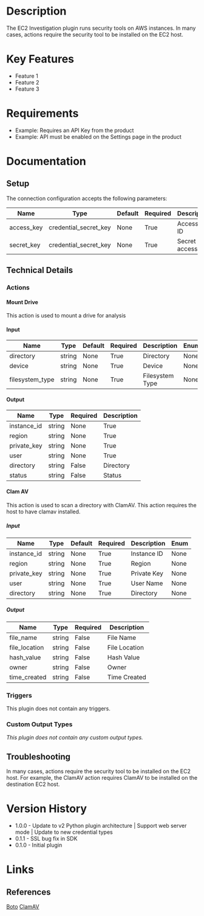 # Description

The EC2 Investigation plugin runs security tools on AWS instances.
In many cases, actions require the security tool to be installed on the EC2 host.

# Key Features

* Feature 1
* Feature 2
* Feature 3

# Requirements

* Example: Requires an API Key from the product
* Example: API must be enabled on the Settings page in the product

# Documentation

## Setup

The connection configuration accepts the following parameters:

|Name|Type|Default|Required|Description|Enum|
|----|----|-------|--------|-----------|----|
|access_key|credential_secret_key|None|True|Access Key ID|None|
|secret_key|credential_secret_key|None|True|Secret access key|None|

## Technical Details

### Actions

#### Mount Drive

This action is used to mount a drive for analysis

#### Input

|Name|Type|Default|Required|Description|Enum|
|----|----|-------|--------|-----------|----|
|directory|string|None|True|Directory|None|
|device|string|None|True|Device|None|
|filesystem_type|string|None|True|Filesystem Type|None|

#### Output

|Name|Type|Required|Description|
|----|----|--------|-----------|
|instance_id|string|None|True|Instance ID|None|
|region|string|None|True|Region|None|
|private_key|string|None|True|Private Key|None|
|user|string|None|True|User Name|None|
|directory|string|False|Directory|
|status|string|False|Status|

#### Clam AV

This action is used to scan a directory with ClamAV. This action requires the host to have clamav installed.

##### Input

|Name|Type|Default|Required|Description|Enum|
|----|----|-------|--------|-----------|----|
|instance_id|string|None|True|Instance ID|None|
|region|string|None|True|Region|None|
|private_key|string|None|True|Private Key|None|
|user|string|None|True|User Name|None|
|directory|string|None|True|Directory|None|

##### Output

|Name|Type|Required|Description|
|----|----|--------|-----------|
|file_name|string|False|File Name|
|file_location|string|False|File Location|
|hash_value|string|False|Hash Value|
|owner|string|False|Owner|
|time_created|string|False|Time Created|

### Triggers

This plugin does not contain any triggers.

### Custom Output Types

_This plugin does not contain any custom output types._

## Troubleshooting

In many cases, actions require the security tool to be installed on the EC2 host.
For example, the ClamAV action requires ClamAV to be installed on the destination EC2 host.

# Version History

* 1.0.0 - Update to v2 Python plugin architecture | Support web server mode | Update to new credential types
* 0.1.1 - SSL bug fix in SDK
* 0.1.0 - Initial plugin

# Links

## References

[Boto](http://boto.cloudhackers.com/en/latest/ref/manage.html)
[ClamAV](https://www.clamav.net/)

